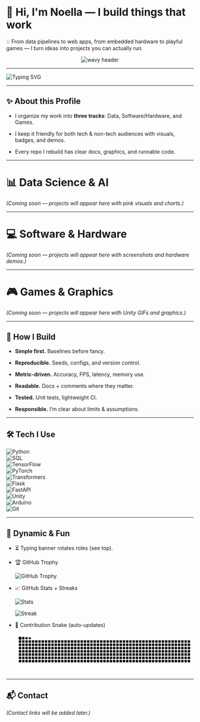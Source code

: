 # 👋 Hi, I'm Noella — I build things that work

💡 From data pipelines to web apps, from embedded hardware to playful games — I turn ideas into projects you can actually run.


<p align="center">
  <img src="https://capsule-render.vercel.app/api?text=Hey%20There!%20I'm%20Noella%20✨&animation=fadeIn&type=waving&color=F75C7E&height=120&fontColor=ffffff" alt="wavy header"/>
</p>


---

![Typing SVG](https://readme-typing-svg.demolab.com?font=Fira+Code&size=24&pause=1000&color=F75C7E&width=600&lines=Data+Science+%F0%9F%93%8A;Software+%26+Hardware+%F0%9F%92%BB;Games+%26+Graphics+%F0%9F%8E%AE;Always+Learning+%F0%9F%92%A1)


---

## ✨ About this Profile

- I organize my work into **three tracks**: Data, Software/Hardware, and Games.  

- I keep it friendly for both tech & non-tech audiences with visuals, badges, and demos.  

- Every repo I rebuild has clear docs, graphics, and runnable code.


---

# 📊 Data Science & AI

*(Coming soon — projects will appear here with pink visuals and charts.)*


---

# 💻 Software & Hardware

*(Coming soon — projects will appear here with screenshots and hardware demos.)*


---

# 🎮 Games & Graphics

*(Coming soon — projects will appear here with Unity GIFs and graphics.)*


---

## 🔧 How I Build

- **Simple first.** Baselines before fancy.  

- **Reproducible.** Seeds, configs, and version control.  

- **Metric-driven.** Accuracy, FPS, latency, memory use.  

- **Readable.** Docs + comments where they matter.  

- **Tested.** Unit tests, lightweight CI.  

- **Responsible.** I’m clear about limits & assumptions.  


---

## 🛠️ Tech I Use

![Python](https://img.shields.io/badge/Python-3.x-F75C7E)  
![SQL](https://img.shields.io/badge/SQL-PostgreSQL-F75C7E)  
![TensorFlow](https://img.shields.io/badge/ML-TensorFlow-F75C7E)  
![PyTorch](https://img.shields.io/badge/ML-PyTorch-F75C7E)  
![Transformers](https://img.shields.io/badge/NLP-Transformers-F75C7E)  
![Flask](https://img.shields.io/badge/Web-Flask-F75C7E)  
![FastAPI](https://img.shields.io/badge/Web-FastAPI-F75C7E)  
![Unity](https://img.shields.io/badge/Game-Unity-F75C7E)  
![Arduino](https://img.shields.io/badge/Hardware-Arduino-F75C7E)  
![Git](https://img.shields.io/badge/Version-Git-F75C7E)  


---

## 🌈 Dynamic & Fun

- ⏳ Typing banner rotates roles (see top).  

- 🏆 GitHub Trophy  

  ![GitHub Trophy](https://github-profile-trophy.vercel.app/?username=NoellaButi&theme=flat&title=Commit,Stars,Repositories,PullRequest&margin-w=15&margin-h=15&no-frame=true&column=4&no-bg=true&color=F75C7E)  

- 📈 GitHub Stats + Streaks  

  ![Stats](https://github-readme-stats.vercel.app/api?username=NoellaButi&show_icons=true&theme=radical&title_color=F75C7E&icon_color=F75C7E&text_color=ffffff&bg_color=141321)  

  ![Streak](https://streak-stats.demolab.com?user=NoellaButi&theme=radical&ring=F75C7E&fire=F75C7E&currStreakLabel=F75C7E)  

- 🐍 Contribution Snake (auto-updates)  

  ![Snake animation](https://github.com/NoellaButi/NoellaButi/blob/output/github-contribution-grid-snake.svg)  


---

## 📬 Contact

*(Contact links will be added later.)*
